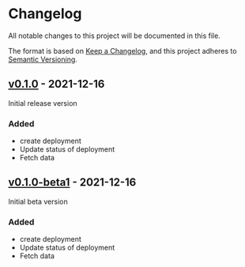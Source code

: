 # Changelog
All notable changes to this project will be documented in this file.

The format is based on [Keep a Changelog](https://keepachangelog.com/en/1.0.0/),
and this project adheres to [Semantic Versioning](https://semver.org/spec/v2.0.0.html).

## [v0.1.0](https://github.com/Lord-Y/versions-api/releases/tag/v0.1.0) - 2021-12-16

Initial release version

### Added
- create deployment
- Update status of deployment
- Fetch data

## [v0.1.0-beta1](https://github.com/Lord-Y/versions-api/releases/tag/v0.1.0-beta1) - 2021-12-16

Initial beta version

### Added
- create deployment
- Update status of deployment
- Fetch data
